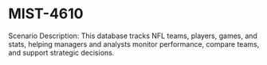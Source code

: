 # MIST-4610
Scenario Description: This database tracks NFL teams, players, games, and stats, helping managers and analysts monitor performance, compare teams, and support strategic decisions.
